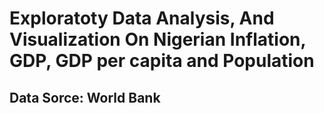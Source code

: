 # Exploratoty Data Analysis, And Visualization On Nigerian Inflation, GDP, GDP per capita and Population
## Data Sorce: World Bank
